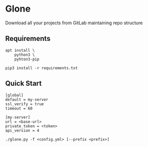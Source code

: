 # Glone

Download all your projects from GitLab maintaining repo structure

## Requirements
```
apt install \
	python3 \
	pyhton3-pip

pip3 install -r requirements.txt
```

## Quick Start
```
[global]
default = my-server
ssl_verify = true
timeout = 60

[my-server]
url = <base-url>
private_token = <token>
api_version = 4
```

```
./glone.py -f <config.yml> [--prefix <prefix>]
```
